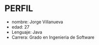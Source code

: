 PERFIL 
==============
* nombre: Jorge Villanueva
* edad: 27
* Lenguaje: Java
* Carrera: Grado en Ingenieria de Software